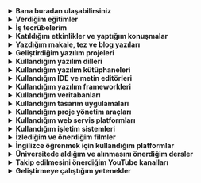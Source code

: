 <details>
  <summary>
    <b>Bana buradan ulaşabilirsiniz</b>
  </summary>
  <br />
  Buraya eklemeler yapacağım.
</details>
<details>
  <summary>
    <b>Verdiğim eğitimler</b>
  </summary>
  <br />
  Buraya eklemeler yapacağım.
</details>
<details>
  <summary>
    <b>İş tecrübelerim</b>
  </summary>
  <br />
  Buraya eklemeler yapacağım.
</details>
<details>
  <summary>
    <b>Katıldığım etkinlikler ve yaptığım konuşmalar</b>
  </summary>
  <br />
  Buraya eklemeler yapacağım.
</details>
<details>
  <summary>
    <b>Yazdığım makale, tez ve blog yazıları</b>
  </summary>
  <br />
  Buraya eklemeler yapacağım.
</details>
<details>
  <summary>
    <b>Geliştirdiğim yazılım projeleri</b>
  </summary>
  <br />
  <ul>
    <li><a href="https://google.com">Weyne</a></li>
    <li><a href="https://google.com">Sen V2.0</a></li>
    <li><a href="https://google.com">Compec App</a></li>
    <li><a href="https://google.com">Miniskop</a></li>
    <li><a href="https://google.com">DGS ve diğer sınav hazırlık uygulamaları</a></li>
    <li><a href="https://google.com">WillPower</a></li>
    <li><a href="https://google.com">Şifa Polikliniği</a></li>
    <li><a href="https://google.com">inaremiet</a></li>
    <li><a href="https://google.com">Oltu Süper Radyo mobil uyulamaları</a></li>
    <li><a href="https://google.com">ovitso</a></li>
    <li><a href="https://google.com">Mistik Yol</a></li>
    <li><a href="https://google.com">Sudoku</a></li>
    <li><a href="https://google.com">Oxford 5000 Kelime</a></li>
    <li><a href="https://google.com">Ajit-e</a></li>
    <li><a href="https://google.com">Körfezin Sesi</a></li>
    <li><a href="https://google.com">TomeKop</a></li>
    <li><a href="https://google.com">Teog Cepte</a></li>
    <li><a href="https://google.com">Vakfıkebir Belediyesi Mobil Uygulama</a></li>
  </ul>
</details>
<details>
  <summary>
    <b>Kullandığım yazılım dilleri</b>
  </summary>
  <br />
   <a href="https://www.java.com" target="_blank" rel="noreferrer"> <img src="https://raw.githubusercontent.com/devicons/devicon/master/icons/java/java-original.svg" alt="java" width="40" height="40"/> </a>
   <a href="https://dart.dev" target="_blank" rel="noreferrer"> <img src="https://raw.githubusercontent.com/devicons/devicon/master/icons/dart/dart-original.svg" alt="dart" width="40" height="40"/> </a>
   <a href="https://www.javascript.com" target="_blank" rel="noreferrer"> <img src="https://raw.githubusercontent.com/devicons/devicon/master/icons/javascript/javascript-original.svg" alt="javascript" width="40" height="40"/> </a>
   <a href="https://www.php.net" target="_blank" rel="noreferrer"> <img src="https://raw.githubusercontent.com/devicons/devicon/master/icons/php/php-original.svg" alt="php" width="40" height="40"/> </a>
   <a href="https://www.swift.org" target="_blank" rel="noreferrer"> <img src="https://raw.githubusercontent.com/devicons/devicon/master/icons/swift/swift-original.svg" alt="swift" width="40" height="40"/> </a>
   <a href="https://www.programiz.com/c-programming" target="_blank" rel="noreferrer"> <img src="https://raw.githubusercontent.com/devicons/devicon/master/icons/c/c-original.svg" alt="c" width="40" height="40"/> </a>
   <a href="https://www.programiz.com/cpp-programming" target="_blank" rel="noreferrer"> <img src="https://raw.githubusercontent.com/devicons/devicon/master/icons/cplusplus/cplusplus-original.svg" alt="cplusplus" width="40" height="40"/> </a>
   <a href="https://docs.microsoft.com/en-us/dotnet/csharp/" target="_blank" rel="noreferrer"> <img src="https://raw.githubusercontent.com/devicons/devicon/master/icons/csharp/csharp-original.svg" alt="csharp" width="40" height="40"/> </a>
   <a href="https://www.python.org" target="_blank" rel="noreferrer"> <img src="https://raw.githubusercontent.com/devicons/devicon/master/icons/python/python-original.svg" alt="python" width="40" height="40"/> </a>
   <a href="https://www.typescriptlang.org" target="_blank" rel="noreferrer"> <img src="https://raw.githubusercontent.com/devicons/devicon/master/icons/typescript/typescript-original.svg" alt="typescript" width="40" height="40"/> </a>  
</details>
<details>
  <summary>
    <b>Kullandığım yazılım kütüphaneleri</b>
  </summary>
  <br />
   <a href="https://www.tensorflow.org" target="_blank" rel="noreferrer"> <img src="https://raw.githubusercontent.com/devicons/devicon/master/icons/tensorflow/tensorflow-original.svg" alt="tensorflow" width="40" height="40"/> </a>
   <a href="https://jquery.com/" target="_blank" rel="noreferrer"> <img src="https://raw.githubusercontent.com/devicons/devicon/master/icons/jquery/jquery-original.svg" alt="jquery" width="40" height="40"/> </a>
   <a href="https://www.numpy.org" target="_blank" rel="noreferrer"> <img src="https://raw.githubusercontent.com/devicons/devicon/master/icons/numpy/numpy-original.svg" alt="numpy" width="40" height="40"/> </a>
   <a href="https://pandas.pydata.org" target="_blank" rel="noreferrer"> <img src="https://raw.githubusercontent.com/devicons/devicon/master/icons/pandas/pandas-original.svg" alt="pandas" width="40" height="40"/> </a>
  
</details>
<details>
  <summary>
    <b>Kullandığım IDE ve metin editörleri</b>
  </summary>
  <br />  
   <a href="https://code.visualstudio.com" target="_blank" rel="noreferrer"> <img src="https://raw.githubusercontent.com/devicons/devicon/master/icons/vscode/vscode-original.svg" alt="vscode" width="40" height="40"/> </a>
   <a href="https://code.visualstudio.com" target="_blank" rel="noreferrer"> <img src="https://raw.githubusercontent.com/devicons/devicon/master/icons/vscode/vscode-original.svg" alt="vscode" width="40" height="40"/> </a>
  
</details>
<details>
  <summary>
    <b>Kullandığım yazılım frameworkleri</b>
  </summary>
  <br />
   <a href="https://flutter.dev" target="_blank" rel="noreferrer"> <img src="https://raw.githubusercontent.com/devicons/devicon/master/icons/flutter/flutter-original.svg" alt="flutter" width="40" height="40"/> </a>
   <a href="https://github.com/dotnet/core" target="_blank" rel="noreferrer"> <img src="https://raw.githubusercontent.com/devicons/devicon/master/icons/dotnetcore/dotnetcore-original.svg" alt="dotnetcore" width="40" height="40"/> </a>
   <a href="https://angular.io" target="_blank" rel="noreferrer"> <img src="https://raw.githubusercontent.com/devicons/devicon/master/icons/angularjs/angularjs-original.svg" alt="angular" width="40" height="40"/> </a>
   <a href="https://reactnative.dev" target="_blank" rel="noreferrer"> <img src="https://raw.githubusercontent.com/devicons/devicon/master/icons/react/react-original.svg" alt="React Native" width="40" height="40"/> </a>
   <a href="https://ionicframework.com" target="_blank" rel="noreferrer"> <img src="https://raw.githubusercontent.com/devicons/devicon/master/icons/ionic/ionic-original.svg" alt="ionic" width="40" height="40"/> </a>
  
</details>
<details>
  <summary>
    <b>Kullandığım veritabanları</b>
  </summary>
  <br />
   <a href="https://www.mysql.com" target="_blank" rel="noreferrer"> <img src="https://raw.githubusercontent.com/devicons/devicon/master/icons/mysql/mysql-original.svg" alt="mysql" width="40" height="40"/> </a>
   <a href="https://www.postgresql.org" target="_blank" rel="noreferrer"> <img src="https://raw.githubusercontent.com/devicons/devicon/master/icons/postgresql/postgresql-original.svg" alt="postgresql" width="40" height="40"/> </a>
   <a href="https://www.sqlite.org" target="_blank" rel="noreferrer"> <img src="https://www.vectorlogo.zone/logos/sqlite/sqlite-icon.svg" alt="sqlite" width="40" height="40"/> </a>

</details>
<details>
  <summary>
    <b>Kullandığım tasarım uygulamaları</b>
  </summary>
  <br />
  Buraya eklemeler yapacağım.
</details>
<details>
  <summary>
    <b>Kullandığım proje yönetim araçları</b>
  </summary>
  <br />
  Buraya eklemeler yapacağım.
</details>
<details>
  <summary>
    <b>Kullandığım web servis platformları</b>
  </summary>
  <br />
  Buraya eklemeler yapacağım.
</details>
<details>
  <summary>
    <b>Kullandığım işletim sistemleri</b>
  </summary>
  <br />
  Buraya eklemeler yapacağım.
</details>
<details>
  <summary>
    <b>İzlediğim ve önerdiğim filmler</b>
  </summary>
  <br />
  Buraya eklemeler yapacağım.
</details>
<details>
  <summary>
    <b>İngilizce öğrenmek için kullandığım platformlar</b>
  </summary>
  <br />
  Buraya eklemeler yapacağım.
</details>
<details>
  <summary>
    <b>Üniversitede aldığım ve alınmasını önerdiğim dersler</b>
  </summary>
  <br />
  Buraya eklemeler yapacağım.
</details>
<details>
  <summary>
    <b>Takip edilmesini önerdiğim YouTube kanalları</b>
  </summary>
  <br />
  Buraya eklemeler yapacağım.
</details>
<details>
  <summary>
    <b>Geliştirmeye çalıştığım yetenekler</b>
  </summary>
  <br />
  Buraya eklemeler yapacağım.
</details>
